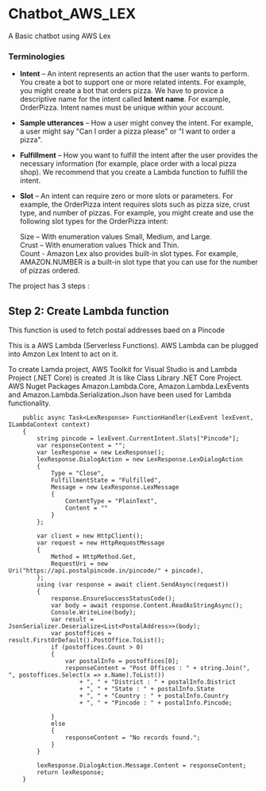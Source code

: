 # Chatbot_AWS_LEX
A Basic chatbot using AWS Lex

### Terminologies

- **Intent** – An intent represents an action that the user wants to perform. You create a bot to support one or more related intents. For example, you might create a bot that orders pizza. We have to provice a descriptive name for the intent called **Intent name**. For example, OrderPizza. Intent names must be unique within your account.

- **Sample utterances** – How a user might convey the intent. For example, a user might say "Can I order a pizza please" or "I want to order a pizza".

- **Fulfillment** – How you want to fulfill the intent after the user provides the necessary information (for example, place order with a local pizza shop). We recommend that you create a Lambda function to fulfill the intent.

- **Slot** – An intent can require zero or more slots or parameters. For example, the OrderPizza intent requires slots such as pizza size, crust type, and number of pizzas.
 For example, you might create and use the following slot types for the OrderPizza intent:
 
  Size – With enumeration values Small, Medium, and Large. </br>
  Crust – With enumeration values Thick and Thin.  </br>
  Count - Amazon Lex also provides built-in slot types. For example, AMAZON.NUMBER is a built-in slot type that you can use for the number of pizzas ordered.
  
  
The project has 3 steps :
  
  
## Step 2: Create Lambda function 

This function is used to fetch postal addresses baed on a Pincode

This is a AWS Lambda (Serverless Functions). AWS Lambda can be plugged into Amzon Lex Intent to  act on it.

To create Lamda project,  AWS Toolkit for Visual Studio is  and  Lambda Project (.NET Core) is created .It is like Class Library .NET Core Project. AWS Nuget Packages Amazon.Lambda.Core, Amazon.Lambda.LexEvents and Amazon.Lambda.Serialization.Json have been used for Lambda functionality.

        public async Task<LexResponse> FunctionHandler(LexEvent lexEvent, ILambdaContext context)
        {
            string pincode = lexEvent.CurrentIntent.Slots["Pincode"];
            var responseContent = "";
            var lexResponse = new LexResponse();
            lexResponse.DialogAction = new LexResponse.LexDialogAction
            {
                Type = "Close",
                FulfillmentState = "Fulfilled",
                Message = new LexResponse.LexMessage
                {
                    ContentType = "PlainText",
                    Content = ""
                }
            };

            var client = new HttpClient();
            var request = new HttpRequestMessage
            {
                Method = HttpMethod.Get,
                RequestUri = new Uri("https://api.postalpincode.in/pincode/" + pincode),
            };
            using (var response = await client.SendAsync(request))
            {
                response.EnsureSuccessStatusCode();
                var body = await response.Content.ReadAsStringAsync();
                Console.WriteLine(body);
                var result = JsonSerializer.Deserialize<List<PostalAddress>>(body);
                var postoffices = result.FirstOrDefault().PostOffice.ToList();
                if (postoffices.Count > 0)
                {
                    var postalInfo = postoffices[0];
                    responseContent = "Post Offices : " + string.Join(", ", postoffices.Select(x => x.Name).ToList())
                        + ", " + "District : " + postalInfo.District
                        + ", " + "State : " + postalInfo.State
                        + ", " + "Country : " + postalInfo.Country
                        + ", " + "Pincode : " + postalInfo.Pincode;

                }
                else
                {
                    responseContent = "No records found.";
                }
            }

            lexResponse.DialogAction.Message.Content = responseContent;
            return lexResponse;
        }
